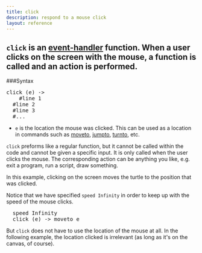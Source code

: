 ```yaml
---
title: click
description: respond to a mouse click 
layout: reference
---
```


<!-- size of canvas - e.g. width=249 height=99  -->
<code>click</code> is an [event-handler](event.html) function. When a user clicks on the screen with the mouse, a function is called and an action is performed.
---

###Syntax

<pre class="examp">
click (<span data-dfn="position">e</span>) -> 
  <span data-dfnright="code to run">  #line 1
  #line 2
  #line 3
  #...</span>
</pre>

* `e` is the location the mouse was clicked. This can be used as a location in commands such as [moveto](moveto.html), [jumpto](jumpto.html), [turnto](turnto.html), etc.

`click` preforms like a regular function, but it cannot be called within the code and cannot be given a specific input. It is only called when the user clicks the mouse. The corresponding action can be anything you like, e.g. exit a program, run a script, draw something. 

<!-- blurb about functions  -->
In this example, clicking on the screen moves the turtle to the position that was clicked.

Notice that we have specified `speed Infinity` in order to keep up with the speed of the mouse clicks.  

<pre class="examp">
  speed Infinity
  click <span data-dfn="function">(e)</span> -> moveto e
</pre>

<!-- why doesn't it like it if I keep move etc. on next row -->
<script type="figure">
label "Click anywhere on the cavas to try the code out", 'top'
speed Infinity
click (e) -> moveto e
</script>

But `click` does not have to use the location of the mouse at all. In the following example, the location clicked is irrelevant (as long as it's on the canvas, of course). 

<script type="figure">
speed Infinity
ht()
a = 0
dot lightblue, 10000
label a, { fontSize: 60, fontFamily: "Consolas" }
click ->
  cs()
  dot lightblue, 10000
  a += 1
  label a, { fontSize: 60, fontFamily: "Consolas" }
</script>

<!-- another example, see: http://activity.pencilcode.net/home/worksheet/clickmove.html -->

<!-- blurb about naming functions   -->
